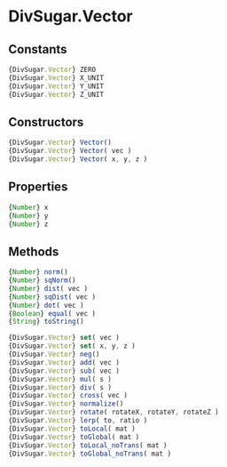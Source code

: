DivSugar.Vector
===============

Constants
---------

```javascript
{DivSugar.Vector} ZERO
{DivSugar.Vector} X_UNIT
{DivSugar.Vector} Y_UNIT
{DivSugar.Vector} Z_UNIT
```

Constructors
------------

```javascript
{DivSugar.Vector} Vector()
{DivSugar.Vector} Vector( vec )
{DivSugar.Vector} Vector( x, y, z )
```

Properties
----------

```javascript
{Number} x
{Number} y
{Number} z
```

Methods
-------

```javascript
{Number} norm()
{Number} sqNorm()
{Number} dist( vec )
{Number} sqDist( vec )
{Number} dot( vec )
{Boolean} equal( vec )
{String} toString()
```

```javascript
{DivSugar.Vector} set( vec )
{DivSugar.Vector} set( x, y, z )
{DivSugar.Vector} neg()
{DivSugar.Vector} add( vec )
{DivSugar.Vector} sub( vec )
{DivSugar.Vector} mul( s )
{DivSugar.Vector} div( s )
{DivSugar.Vector} cross( vec )
{DivSugar.Vector} normalize()
{DivSugar.Vector} rotate( rotateX, rotateY, rotateZ )
{DivSugar.Vector} lerp( to, ratio )
{DivSugar.Vector} toLocal( mat )
{DivSugar.Vector} toGlobal( mat )
{DivSugar.Vector} toLocal_noTrans( mat )
{DivSugar.Vector} toGlobal_noTrans( mat )
```

